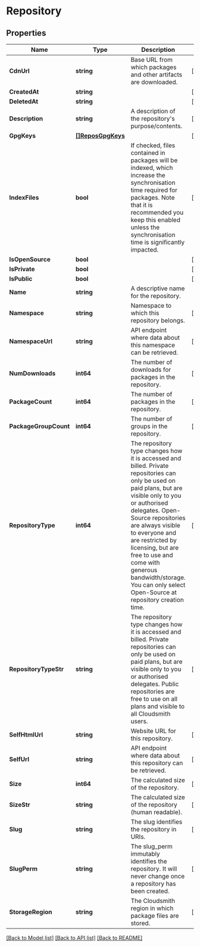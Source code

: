 # Repository

## Properties

Name | Type | Description | Notes
------------ | ------------- | ------------- | -------------
**CdnUrl** | **string** | Base URL from which packages and other artifacts are downloaded. | [optional] 
**CreatedAt** | **string** |  | [optional] 
**DeletedAt** | **string** |  | [optional] 
**Description** | **string** | A description of the repository&#39;s purpose/contents. | [optional] 
**GpgKeys** | [**[]ReposGpgKeys**](_repos__gpg_keys.md) |  | [optional] 
**IndexFiles** | **bool** | If checked, files contained in packages will be indexed, which increase the synchronisation time required for packages. Note that it is recommended you keep this enabled unless the synchronisation time is significantly impacted. | [optional] 
**IsOpenSource** | **bool** |  | [optional] 
**IsPrivate** | **bool** |  | [optional] 
**IsPublic** | **bool** |  | [optional] 
**Name** | **string** | A descriptive name for the repository. | 
**Namespace** | **string** | Namespace to which this repository belongs. | [optional] 
**NamespaceUrl** | **string** | API endpoint where data about this namespace can be retrieved. | [optional] 
**NumDownloads** | **int64** | The number of downloads for packages in the repository. | [optional] 
**PackageCount** | **int64** | The number of packages in the repository. | [optional] 
**PackageGroupCount** | **int64** | The number of groups in the repository. | [optional] 
**RepositoryType** | **int64** | The repository type changes how it is accessed and billed. Private repositories can only be used on paid plans, but are visible only to you or authorised delegates. Open-Source repositories are always visible to everyone and are restricted by licensing, but are free to use and come with generous bandwidth/storage. You can only select Open-Source at repository creation time. | [optional] 
**RepositoryTypeStr** | **string** | The repository type changes how it is accessed and billed. Private repositories can only be used on paid plans, but are visible only to you or authorised delegates. Public repositories are free to use on all plans and visible to all Cloudsmith users. | [optional] 
**SelfHtmlUrl** | **string** | Website URL for this repository. | [optional] 
**SelfUrl** | **string** | API endpoint where data about this repository can be retrieved. | [optional] 
**Size** | **int64** | The calculated size of the repository. | [optional] 
**SizeStr** | **string** | The calculated size of the repository (human readable). | [optional] 
**Slug** | **string** | The slug identifies the repository in URIs. | [optional] 
**SlugPerm** | **string** | The slug_perm immutably identifies the repository. It will never change once a repository has been created. | [optional] 
**StorageRegion** | **string** | The Cloudsmith region in which package files are stored. | [optional] 

[[Back to Model list]](../README.md#documentation-for-models) [[Back to API list]](../README.md#documentation-for-api-endpoints) [[Back to README]](../README.md)


